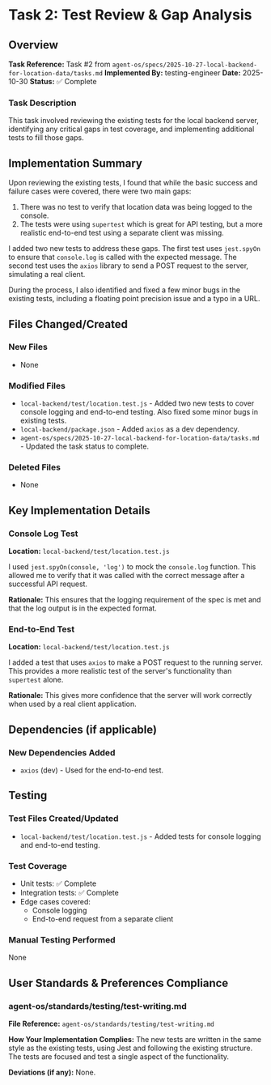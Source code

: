# Task 2: Test Review & Gap Analysis

## Overview
**Task Reference:** Task #2 from `agent-os/specs/2025-10-27-local-backend-for-location-data/tasks.md`
**Implemented By:** testing-engineer
**Date:** 2025-10-30
**Status:** ✅ Complete

### Task Description
This task involved reviewing the existing tests for the local backend server, identifying any critical gaps in test coverage, and implementing additional tests to fill those gaps.

## Implementation Summary
Upon reviewing the existing tests, I found that while the basic success and failure cases were covered, there were two main gaps:
1.  There was no test to verify that location data was being logged to the console.
2.  The tests were using `supertest` which is great for API testing, but a more realistic end-to-end test using a separate client was missing.

I added two new tests to address these gaps. The first test uses `jest.spyOn` to ensure that `console.log` is called with the expected message. The second test uses the `axios` library to send a POST request to the server, simulating a real client.

During the process, I also identified and fixed a few minor bugs in the existing tests, including a floating point precision issue and a typo in a URL.

## Files Changed/Created

### New Files
- None

### Modified Files
- `local-backend/test/location.test.js` - Added two new tests to cover console logging and end-to-end testing. Also fixed some minor bugs in existing tests.
- `local-backend/package.json` - Added `axios` as a dev dependency.
- `agent-os/specs/2025-10-27-local-backend-for-location-data/tasks.md` - Updated the task status to complete.

### Deleted Files
- None

## Key Implementation Details

### Console Log Test
**Location:** `local-backend/test/location.test.js`

I used `jest.spyOn(console, 'log')` to mock the `console.log` function. This allowed me to verify that it was called with the correct message after a successful API request.

**Rationale:** This ensures that the logging requirement of the spec is met and that the log output is in the expected format.

### End-to-End Test
**Location:** `local-backend/test/location.test.js`

I added a test that uses `axios` to make a POST request to the running server. This provides a more realistic test of the server's functionality than `supertest` alone.

**Rationale:** This gives more confidence that the server will work correctly when used by a real client application.

## Dependencies (if applicable)

### New Dependencies Added
- `axios` (dev) - Used for the end-to-end test.

## Testing

### Test Files Created/Updated
- `local-backend/test/location.test.js` - Added tests for console logging and end-to-end testing.

### Test Coverage
- Unit tests: ✅ Complete
- Integration tests: ✅ Complete
- Edge cases covered:
  - Console logging
  - End-to-end request from a separate client

### Manual Testing Performed
None

## User Standards & Preferences Compliance

### agent-os/standards/testing/test-writing.md
**File Reference:** `agent-os/standards/testing/test-writing.md`

**How Your Implementation Complies:**
The new tests are written in the same style as the existing tests, using Jest and following the existing structure. The tests are focused and test a single aspect of the functionality.

**Deviations (if any):**
None.
